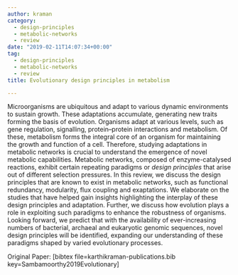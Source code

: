 ```yaml
---
author: kraman
category:
  - design-principles
  - metabolic-networks
  - review
date: "2019-02-11T14:07:34+00:00"
tag:
  - design-principles
  - metabolic-networks
  - review
title: Evolutionary design principles in metabolism

---
```

Microorganisms are ubiquitous and adapt to various dynamic environments to sustain growth. These adaptations accumulate, generating new traits forming the basis of evolution. Organisms adapt at various levels, such as gene regulation, signalling, protein–protein interactions and metabolism. Of these, metabolism forms the integral core of an organism for maintaining the growth and function of a cell. Therefore, studying adaptations in metabolic networks is crucial to understand the emergence of novel metabolic capabilities. Metabolic networks, composed of enzyme-catalysed reactions, exhibit certain repeating paradigms or _design principles_ that arise out of different selection pressures. In this review, we discuss the design principles that are known to exist in metabolic networks, such as functional redundancy, modularity, flux coupling and exaptations. We elaborate on the studies that have helped gain insights highlighting the interplay of these design principles and adaptation. Further, we discuss how evolution plays a role in exploiting such paradigms to enhance the robustness of organisms. Looking forward, we predict that with the availability of ever-increasing numbers of bacterial, archaeal and eukaryotic genomic sequences, novel design principles will be identified, expanding our understanding of these paradigms shaped by varied evolutionary processes.

Original Paper: \[bibtex file=karthikraman-publications.bib key=Sambamoorthy2019Evolutionary\]
